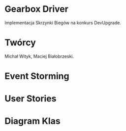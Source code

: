 # Gearbox Driver
Implementacja Skrzynki Biegów na konkurs DevUpgrade.

# Twórcy
Michał Wityk,
Maciej Białobrzeski.

# Event Storming

# User Stories

# Diagram Klas
